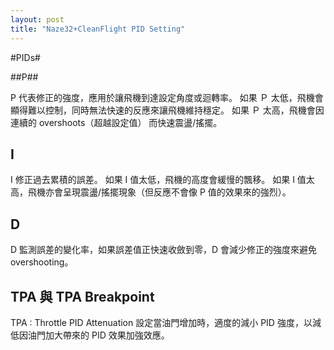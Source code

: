 ```yaml
---
layout: post
title: "Naze32+CleanFlight PID Setting"
---
```


#PIDs#

##P##

P 代表修正的強度，應用於讓飛機到達設定角度或迴轉率。
如果 Ｐ 太低，飛機會顯得難以控制，同時無法快速的反應來讓飛機維持穩定。
如果 Ｐ 太高，飛機會因連續的 overshoots（超越設定值） 而快速震盪/搖擺。

## I ##

I 修正過去累積的誤差。
如果 I 值太低，飛機的高度會緩慢的飄移。
如果 I 值太高，飛機亦會呈現震盪/搖擺現象（但反應不會像 P 值的效果來的強烈）。

## D ##

D 監測誤差的變化率，如果誤差值正快速收斂到零，D 會減少修正的強度來避免 overshooting。


## TPA 與 TPA Breakpoint

TPA : Throttle PID Attenuation
設定當油門增加時，適度的減小 PID 強度，以減低因油門加大帶來的 PID 效果加強效應。

